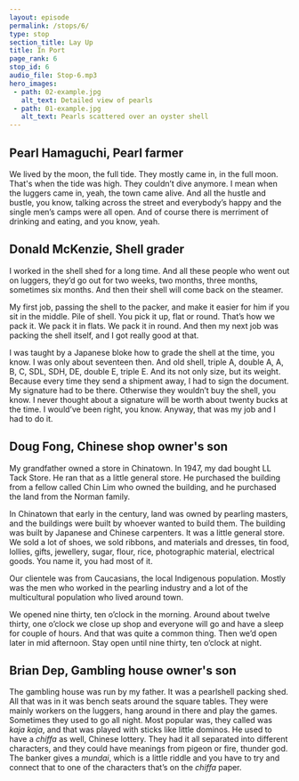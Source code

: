 ```yaml
---
layout: episode
permalink: /stops/6/
type: stop
section_title: Lay Up
title: In Port
page_rank: 6
stop_id: 6
audio_file: Stop-6.mp3
hero_images:
 - path: 02-example.jpg
   alt_text: Detailed view of pearls
 - path: 01-example.jpg
   alt_text: Pearls scattered over an oyster shell
---
```


## Pearl Hamaguchi, Pearl farmer

We lived by the moon, the full tide. They mostly came in, in the full moon. That's when the tide was high. They couldn’t dive anymore. I mean when the luggers came in, yeah, the town came alive. And all the hustle and bustle, you know, talking across the street and everybody’s happy and the single men’s camps were all open. And of course there is merriment of drinking and eating, and you know, yeah.

## Donald McKenzie, Shell grader

I worked in the shell shed for a long time. And all these people who went out on luggers, they’d go out for two weeks, two months, three months, sometimes six months. And then their shell will come back on the steamer.

My first job, passing the shell to the packer, and make it easier for him if you sit in the middle. Pile of shell. You pick it up, flat or round. That’s how we pack it. We pack it in flats. We pack it in round. And then my next job was packing the shell itself, and I got really good at that.

I was taught by a Japanese bloke how to grade the shell at the time, you know. I was only about seventeen then. And old shell, triple A, double A, A, B, C, SDL, SDH, DE, double E, triple E. And its not only size, but its weight. Because every time they send a shipment away, I had to sign the document. My signature had to be there. Otherwise they wouldn’t buy the shell, you know. I never thought about a signature will be worth about twenty bucks at the time. I would’ve been right, you know. Anyway, that was my job and I had to do it.

## Doug Fong, Chinese shop owner's son

My grandfather owned a store in Chinatown. In 1947, my dad bought LL Tack Store. He ran that as a little general store. He purchased the building from a fellow called Chin Lim who owned the building, and he purchased the land from the Norman family. 

In Chinatown that early in the century, land was owned by pearling masters, and the buildings were built by whoever wanted to build them. The building was built by Japanese and Chinese carpenters. It was a little general store. We sold a lot of shoes, we sold ribbons, and materials and dresses, tin food, lollies, gifts, jewellery, sugar, flour, rice, photographic material, electrical goods. You name it, you had most of it.

Our clientele was from Caucasians, the local Indigenous population. Mostly was the men who worked in the pearling industry and a lot of the multicultural population who lived around town.

We opened nine thirty, ten o’clock in the morning. Around about twelve thirty, one o’clock we close up shop and everyone will go and have a sleep for couple of hours. And that was quite a common thing. Then we’d open later in mid afternoon. Stay open until nine thirty, ten o’clock at night.

## Brian Dep, Gambling house owner's son

The gambling house was run by my father. It was a pearlshell packing shed. All that was in it was bench seats around the square tables. They were mainly workers on the luggers, hang around in there and play the games. Sometimes they used to go all night. Most popular was, they called was *kaja kaja*, and that was played with sticks like little dominos. He used to have a *chiffa* as well, Chinese lottery. They had it all separated into different characters, and they could have meanings from pigeon or fire, thunder god. The banker gives a *mundai*, which is a little riddle and you have to try and connect that to one of the characters that’s on the *chiffa* paper.